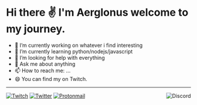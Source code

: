 # Hi there ✌️ I'm Aerglonus welcome to my journey. 
<!--
**Aerglonus/Aerglonus** is a ✨ _special_ ✨ repository because its `README.md` (this file) appears on your GitHub profile. -->

- 🔭 I’m currently working on whatever i find interesting 
- 🌱 I’m currently learning python/nodejs/javascript      
- 🤔 I’m looking for help with everything
- 💬 Ask me about anything  
- 📫 How to reach me: ...
- 😄 You can find my on Twitch. 
____________

  <a href="https://discord.gg/FHk84xf"> <img alt="Discord" align="right" src="https://img.shields.io/badge/Discord-%237289DA.svg?&style=for-the-badge&logo=discord&logoColor=white"/> </a>
  <a href="https://twitch.tv/Aerglonus"><img alt="Twitch" src="https://img.shields.io/badge/Twitch-%239146FF.svg?&style=for-the-badge&logo=Twitch&logoColor=white"/></a>
  <a href="https://twitter.com/Aerglonus"><img alt="Twitter" src="https://img.shields.io/badge/Twitter-%231DA1F2.svg?&style=for-the-badge&logo=Twitter&logoColor=white"/></a> 
 <a href="mailto:leeannn@protonmail.com"><img alt="Protonmail" src="https://img.shields.io/badge/Contact-8B89CC?style=for-the-badge&logo=protonmail&logoColor=white" /></a>
<!--  <a href="https://instagram.com/Aerglonus"><img alt="Instagram" src="https://img.shields.io/badge/Instagram-%23E4405F.svg?&style=for-the-badge&logo=Instagram&logoColor=white"/></a> -->
<!--   <a href="https://www.linkedin.com/in/caleb-contreras-8a41764b/"><img alt="LinkedIn" src="https://img.shields.io/badge/LinkedIn-%230077B5.svg?&style=for-the-badge&logo=linkedin&logoColor=white"/></a> -->
<!--  <a href="https://gitlab.com/Aerglonus"><img alt="GitLab" src="https://img.shields.io/badge/gitlab%20-%23181717.svg?&style=for-the-badge&logo=gitlab&logoColor=white"/></a> -->
  

  
